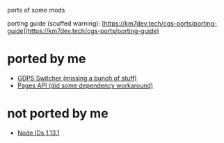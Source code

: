 ports of some mods

porting guide (scuffed warning): [https://km7dev.tech/cgs-ports/porting-guide](https://km7dev.tech/cgs-ports/porting-guide)

# ported by me
- [GDPS Switcher (missing a bunch of stuff)](https://km7dev.tech/cgs-ports/compiled/km7dev.gdps-switcher.geode)
- [Pages API (did some dependency workaround)](https://km7dev.tech/cgs-ports/compiled/alphalaneous.pages_api.geode)

# not ported by me
- [Node IDs 1.13.1](https://km7dev.tech/cgs-ports/compiled/geode.node-ids.geode)
